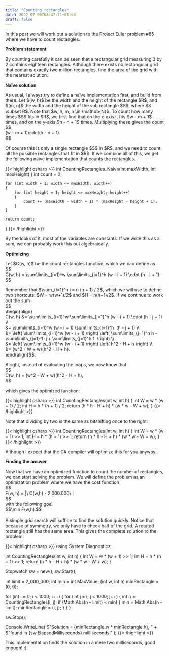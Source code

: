 ```yaml
---
title: "Counting rectangles"
date: 2022-07-06T08:47:11+01:00
draft: false
---
```


<p>In this post we will work out a solution to the Project Euler problem #85 where we have to count rectangles.</p><p><b>Problem statement</b></p><p>By counting carefully it can be seen that a rectangular grid measuring 3 by 2 contains eighteen rectangles. Although there exists no rectangular grid that contains exactly two million rectangles, find the area of the grid with the nearest solution.</p><p><b>Naïve&nbsp;solution</b></p><p>As usual, I always try to define a naïve implementation first, and build from there. Let $(w, h)$ be the width and the height of the rectangle $R$, and $(m, n)$ the width and the height of the sub rectangle $S$, where $S \subset R$. Note that $w, h, m, n \in \mathbb{N}$. To count how many times $S$ fits in $R$, we first find that on the x-axis it fits $w - m + 1$ times, and on the y-axis $h - n + 1$ times. Multiplying these gives the count<br />$$<br />(w - m + 1)\cdot(h - n + 1).<br />$$</p><p>Of course this is only a single rectangle $S$ in $R$, and we need to count all the possible rectangles that fit in $R$. If we combine all of this, we get the following naïve implementation that counts the rectangles.</p>
{{< highlight csharp >}}
int CountingRectangles_Naive(int maxWidth, int maxHeight) 
{
    int count = 0;

    for (int width = 1; width <= maxWidth; width++)
    {
        for (int height = 1; height <= maxHeight; height++)
        {
            count += (maxWidth - width + 1) * (maxHeight - height + 1);
        }
    }

    return count;
}
{{< /highlight >}}

<p>
  By the looks of it, most of the variables are constants. If we write this as a sum, we can probably work this out algebraically.
</p><p><b>Optimizing</b></p><p>Let $C(w, h)$ be the count rectangles function, which we can define as<br />$$<br />C(w, h) = \sum\limits_{i=1}^w \sum\limits_{j=1}^h (w - i + 1) \cdot (h - j + 1).<br />$$</p><p>Remember that $\sum_{i=1}^n i = n (n + 1) / 2$, which we will use to define two shortcuts: $W = w(w+1)/2$ and $H = h(h+1)/2$. If we continue to work out the sum<br />$$<br />\begin{align}<br />C(w, h) &amp;= \sum\limits_{i=1}^w \sum\limits_{j=1}^h (w - i + 1) \cdot (h - j + 1) \\<br />&amp;= \sum\limits_{i=1}^w (w - i + 1) \sum\limits_{j=1}^h&nbsp; (h - j + 1) \\<br />&amp;= \left( \sum\limits_{i=1}^w (w - i + 1) \right) \left( \sum\limits_{j=1}^h h - \sum\limits_{j=1}^h j + \sum\limits_{j=1}^h 1&nbsp; \right) \\<br />&amp;= \left( \sum\limits_{i=1}^w (w - i + 1) \right) \left( h^2 - H + h \right) \\<br />&amp;= (w^2 - W + w)(h^2 - H + h).<br />\end{align}$$.</p><p>Alright, instead of evaluating the loops, we now know that<br />$$<br />C(w, h) = (w^2 - W + w)(h^2 - H + h),<br />$$</p><p>which gives the optimized function:</p>

{{< highlight csharp >}}
int CountingRectangles(int w, int h)
{
    int W = w * (w + 1) / 2;
    int H = h * (h + 1) / 2;
    return (h * h - H + h) * (w * w - W + w);
}
{{< /highlight >}}

<p>Note that dividing by two is the same as bitshifting once to the right:</p>

{{< highlight csharp >}}
int CountingRectangles(int w, int h)
{
    int W = w * (w + 1) >> 1;
    int H = h * (h + 1) >> 1;
    return (h * h - H + h) * (w * w - W + w);
}
{{< /highlight >}}

<p>Although I expect that the C# compiler will optimize this for you anyway.</p><p><b>Finding the answer</b></p><p>Now that we have an optimized function to count the number of rectangles, we can start solving the problem. We will define the problem as an optimization problem where we have the cost function<br />$$<br />F(w, h) = |\ C(w,h) - 2.000.000\ |<br />$$<br />with the following goal<br />$$\min F(w,h).$$<br /><br />A simple grid search will suffice to find the solution quickly. Notice that because of symmetry, we only have to check half of the grid. A rotated rectangle still has the same area. This gives the complete solution to the problem:</p>

{{< highlight csharp >}}
using System.Diagnostics;

int CountingRectangles(int w, int h)
{
    int W = w * (w + 1) >> 1;
    int H = h * (h + 1) >> 1;
    return (h * h - H + h) * (w * w - W + w);
}

Stopwatch sw = new();
sw.Start();

int limit = 2_000_000;
int min = int.MaxValue;
(int w, int h) minRectangle = (0, 0);

for (int i = 0; i < 1000; i++)
{
    for (int j = i; j < 1000; j++)
    {
        int n = CountingRectangles(i, j);
        if (Math.Abs(n - limit) < min)
        {
            min = Math.Abs(n - limit);
            minRectangle = (i, j);
        }
    }
}

sw.Stop();

Console.WriteLine(
    $"Solution = {minRectangle.w * minRectangle.h}, "
    + $"found in {sw.ElapsedMilliseconds} milliseconds."
);
{{< /highlight >}}

<p>This implementation finds the solution in a mere two milliseconds, good enough! :)</p>
